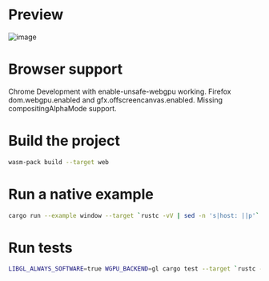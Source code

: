 # Preview

![image](https://user-images.githubusercontent.com/581407/190889486-81f80bce-3ee1-40e5-9aa2-285987e3beeb.png)

# Browser support

Chrome Development with enable-unsafe-webgpu working.
Firefox dom.webgpu.enabled and gfx.offscreencanvas.enabled. Missing compositingAlphaMode support.

# Build the project

```sh
wasm-pack build --target web
```

# Run a native example

```sh
cargo run --example window --target `rustc -vV | sed -n 's|host: ||p'`
```

# Run tests

```sh
LIBGL_ALWAYS_SOFTWARE=true WGPU_BACKEND=gl cargo test --target `rustc -vV | sed -n 's|host: ||p'` -- --nocapture
```